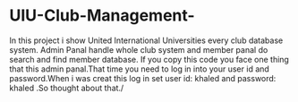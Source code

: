 # UIU-Club-Management-
In this project i show United International Universities every club database system.
Admin Panal handle whole club system and member panal do search and find member database.
If you copy this code you face one thing that this admin panal.That time you need to log in into your user id and password.When i was creat this log in set
user id: khaled  and password: khaled  .So thought about that./
